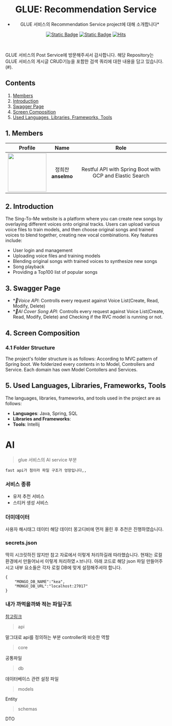 <div align="center">

# GLUE: Recommendation Service

* GLUE 서비스의 Recommendation Service project에 대해 소개합니다*

[![Static Badge](https://img.shields.io/badge/language-english-red)](./README.md) [![Static Badge](https://img.shields.io/badge/language-korean-blue)](./README-KR.md) [![Hits](https://hits.seeyoufarm.com/api/count/incr/badge.svg?url=https%3A%2F%2Fgithub.com%2FSinging-voice-conversion%2Fsingtome-model&count_bg=%23E3E30F&title_bg=%23555555&icon=&icon_color=%23E7E7E7&title=hits&edge_flat=false)](https://hits.seeyoufarm.com)

</div>

<br>

GLUE 서비스의 Post Service에 방문해주셔서 감사합니다. 해당 Repository는 GLUE 서비스의 게시글 CRUD기능을 포함한 검색 쿼리에 대한 내용을 담고 있습니다. 
(#). 
<br>

<div align="center">

</div>

## Contents
1. [Members](#1-members)
2. [Introduction](#2-introduction)
3. [Swagger Page](#3-screen-planning-figma)
4. [Screen Composition](#4-screen-composition)
5. [Used Languages, Libraries, Frameworks, Tools](#5-used-languages-libraries-frameworks-tools)

## 1. Members
| Profile | Name | Role |
| :---: | :---: | :---: |
| <a href="https://github.com/anselmo228"><img src="https://avatars.githubusercontent.com/u/24919880?v=4" height="120px"></a> | 정희찬 <br> **anselmo**| Restful API with Spring Boot with GCP and Elastic Search|

## **2. Introduction**

The Sing-To-Me website is a platform where you can create new songs by overlaying different voices onto original tracks. Users can upload various voice files to train models, and then choose original songs and trained voices to blend together, creating new vocal combinations. Key features include:

- User login and management
- Uploading voice files and training models
- Blending original songs with trained voices to synthesize new songs
- Song playback
- Providing a Top100 list of popular songs

## **3. Swagger Page**

- **Voice API*: Controlls every request against Voice List(Create, Read, Modify, Delete)
- **AI Cover Song API*: Controlls every request against Voice List(Create, Read, Modify, Delete) and Checking if the RVC model is running or not.


## **4. Screen Composition**

### **4.1 Folder Structure**

The project's folder structure is as follows:
According to MVC pattern of Spring boot. We folderized every contents in to Model, Controllers and Service.
Each domain has own Model Contollers and Services.

## **5. Used Languages, Libraries, Frameworks, Tools**

The languages, libraries, frameworks, and tools used in the project are as follows:

- **Languages**: Java, Spring, SQL 
- **Libraries and Frameworks**: 
- **Tools**: Intellij


# AI

> glue 서비스의 AI service 부분

```
fast api가 첨이라 파일 구조가 엉망입니다,,
```

### 서비스 종류
- 유저 추천 서비스
- 스티커 생성 서비스

### 더미데이터
사용자 해시태그 데이터
해당 데이터 몽고디비에 먼저 올린 후 추천은 진행하였습니다.

### secrets.json
딱히 시크릿하진 않지만 참고 자료에서 이렇게 처리하길래 따라했습니다.
현재는 로컬 환경에서 만들어놔서 이렇게 처리하였ㅅ브니다.
아래 코드로 해당 json 파일 만들어주시고 내부 요소들은 각자 로컬 DB에 맞게 설정해주셔야 합니다.
```
{
    "MONGO_DB_NAME":"kea",
    "MONGO_DB_URL":"localhost:27017"
}
```

### 내가 까먹을까봐 적는 파일구조
[참고링크](https://taptorestart.tistory.com/entry/FastAPI-디렉터리-구조를-어떻게-하는-게-좋을까)

> api

말그대로 api를 정의하는 부분
controller와 비슷한 역할

> core

공통파일

> db

데이터베이스 관련 설정 파일

> models

Entity

> schemas

DTO
